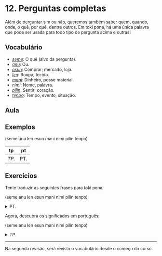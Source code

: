 # 12. Perguntas completas

Além de perguntar sim ou não, queremos também saber quem, quando, onde, o quê, por quê, dentre outros. Em toki pona, há uma única palavra que pode ser usada para todo tipo de pergunta acima e outras!

## Vocabulário

- [_seme_](../recursos/dicionario.md#seme): O quê (alvo da pergunta).
- [_anu_](../recursos/dicionario.md#anu): Ou.
- [_esun_](../recursos/dicionario.md#esun): Comprar; mercado, loja.
- [_len_](../recursos/dicionario.md#len): Roupa, tecido.
- [_mani_](../recursos/dicionario.md#mani): Dinheiro, posse material.
- [_nimi_](../recursos/dicionario.md#nimi): Nome, palavra.
- [_pilin_](../recursos/dicionario.md#pilin): Sentir; coração.
- [_tenpo_](../recursos/dicionario.md#tenpo): Tempo, evento, situação.

## Aula

## Exemplos

(seme anu len esun mani nimi pilin tenpo)

tp | pt
-|-
_TP._ | PT.

## Exercícios

Tente traduzir as seguintes frases para toki pona:

(seme anu len esun mani nimi pilin tenpo)

<p>
<details><summary>PT.</summary><p><em>TP.</em></p></details>
</p>

Agora, descubra os significados em português:

(seme anu len esun mani nimi pilin tenpo)

<p>
<details><summary><em>TP.</em></summary><p>PT.</p></details>
</p>

---

Na segunda revisão, será revisto o vocabulário desde o começo do curso.

